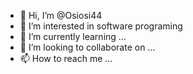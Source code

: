 - 👋 Hi, I’m @Osiosi44
- 👀 I’m interested in software programing
- 🌱 I’m currently learning ...
- 💞️ I’m looking to collaborate on ...
- 📫 How to reach me ...

<!---
Osiosi44/Osiosi44 is a ✨ special ✨ repository because its `README.md` (this file) appears on your GitHub profile.
You can click the Preview link to take a look at your changes.
--->
